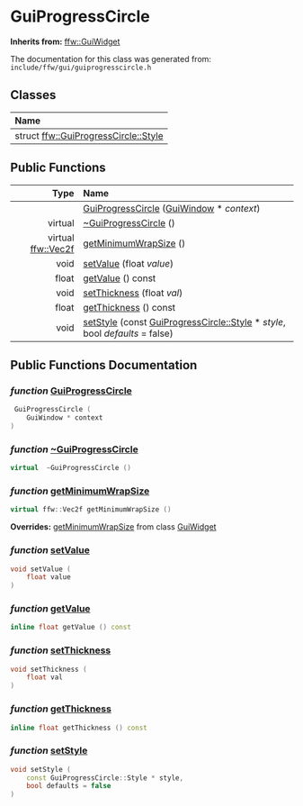 GuiProgressCircle
===================================


**Inherits from:** [ffw::GuiWidget](ffw_GuiWidget.html)

The documentation for this class was generated from: `include/ffw/gui/guiprogresscircle.h`



## Classes

| Name |
|:-----|
| struct [ffw::GuiProgressCircle::Style](ffw_GuiProgressCircle_Style.html) |


## Public Functions

| Type | Name |
| -------: | :------- |
|   | [GuiProgressCircle](#c9ddbdd1) ([GuiWindow](ffw_GuiWindow.html) * _context_)  |
|  virtual  | [~GuiProgressCircle](#412bac23) ()  |
|  virtual [ffw::Vec2f](ffw.html#fcfaa6c5) | [getMinimumWrapSize](#315121e1) ()  |
|  void | [setValue](#80733d46) (float _value_)  |
|  float | [getValue](#213f73b1) () const  |
|  void | [setThickness](#7fb8165c) (float _val_)  |
|  float | [getThickness](#6bc2ab1a) () const  |
|  void | [setStyle](#5095e17b) (const [GuiProgressCircle::Style](ffw_GuiProgressCircle_Style.html) * _style_, bool _defaults_ = false)  |


## Public Functions Documentation

### _function_ <a id="c9ddbdd1" href="#c9ddbdd1">GuiProgressCircle</a>

```cpp
 GuiProgressCircle (
    GuiWindow * context
) 
```



### _function_ <a id="412bac23" href="#412bac23">~GuiProgressCircle</a>

```cpp
virtual  ~GuiProgressCircle () 
```



### _function_ <a id="315121e1" href="#315121e1">getMinimumWrapSize</a>

```cpp
virtual ffw::Vec2f getMinimumWrapSize () 
```



**Overrides:** [getMinimumWrapSize](/doxygen/ffw_GuiWidget.md#c12efa3f) from class [GuiWidget](/doxygen/ffw_GuiWidget.md)

### _function_ <a id="80733d46" href="#80733d46">setValue</a>

```cpp
void setValue (
    float value
) 
```



### _function_ <a id="213f73b1" href="#213f73b1">getValue</a>

```cpp
inline float getValue () const 
```



### _function_ <a id="7fb8165c" href="#7fb8165c">setThickness</a>

```cpp
void setThickness (
    float val
) 
```



### _function_ <a id="6bc2ab1a" href="#6bc2ab1a">getThickness</a>

```cpp
inline float getThickness () const 
```



### _function_ <a id="5095e17b" href="#5095e17b">setStyle</a>

```cpp
void setStyle (
    const GuiProgressCircle::Style * style,
    bool defaults = false
) 
```





